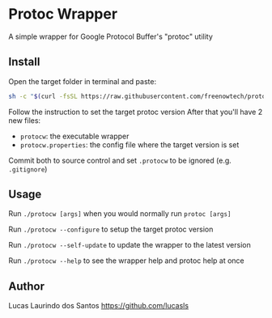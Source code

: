
# Protoc Wrapper

A simple wrapper for Google Protocol Buffer's "protoc" utility

## Install

Open the target folder in terminal and paste:

```bash
sh -c "$(curl -fsSL https://raw.githubusercontent.com/freenowtech/protoc-wrapper/master/install.sh)"
```

Follow the instruction to set the target protoc version
After that you'll have 2 new files:
* `protocw`: the executable wrapper
* `protocw.properties`: the config file where the target version is set

Commit both to source control and set `.protocw` to be ignored (e.g. `.gitignore`)

## Usage

Run `./protocw [args]` when you would normally run `protoc [args]` 

Run `./protocw --configure` to setup the target protoc version

Run `./protocw --self-update` to update the wrapper to the latest version

Run `./protocw --help` to see the wrapper help and protoc help at once

## Author  

Lucas Laurindo dos Santos
https://github.com/lucasls